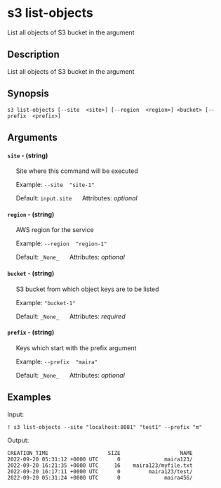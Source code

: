 # s3 list-objects

List all objects of S3 bucket in the argument

## Description

List all objects of S3 bucket in the argument

## Synopsis

`s3 list-objects [--site  <site>] [--region  <region>] <bucket> [--prefix  <prefix>]`

## Arguments


#### `site` - (string)

&nbsp;&nbsp;&nbsp;&nbsp; Site where this command will be executed  

&nbsp;&nbsp;&nbsp;&nbsp; Example:  `--site  "site-1"`

&nbsp;&nbsp;&nbsp;&nbsp; Default: `input.site`
&nbsp;&nbsp;&nbsp;&nbsp; Attributes: _optional_  


#### `region` - (string)

&nbsp;&nbsp;&nbsp;&nbsp; AWS region for the service  

&nbsp;&nbsp;&nbsp;&nbsp; Example:  `--region  "region-1"`

&nbsp;&nbsp;&nbsp;&nbsp; Default: `_None_`
&nbsp;&nbsp;&nbsp;&nbsp; Attributes: _optional_  


#### `bucket` - (string)

&nbsp;&nbsp;&nbsp;&nbsp; S3 bucket from which object keys are to be listed  

&nbsp;&nbsp;&nbsp;&nbsp; Example:  `"bucket-1"`

&nbsp;&nbsp;&nbsp;&nbsp; Default: `_None_`
&nbsp;&nbsp;&nbsp;&nbsp; Attributes: _required_  


#### `prefix` - (string)

&nbsp;&nbsp;&nbsp;&nbsp; Keys which start with the prefix argument  

&nbsp;&nbsp;&nbsp;&nbsp; Example:  `--prefix  "maira"`

&nbsp;&nbsp;&nbsp;&nbsp; Default: `_None_`
&nbsp;&nbsp;&nbsp;&nbsp; Attributes: _optional_  



## Examples

Input: 
```
! s3 list-objects --site "localhost:8081" "test1" --prefix "m"
```
Output: 
```
CREATION_TIME                   SIZE                   NAME
2022-09-20 05:31:12 +0000 UTC      0              maira123/
2022-09-20 16:21:35 +0000 UTC     16    maira123/myfile.txt
2022-09-20 16:17:11 +0000 UTC      0         maira123/test/
2022-09-20 05:31:24 +0000 UTC      0              maira456/
```

